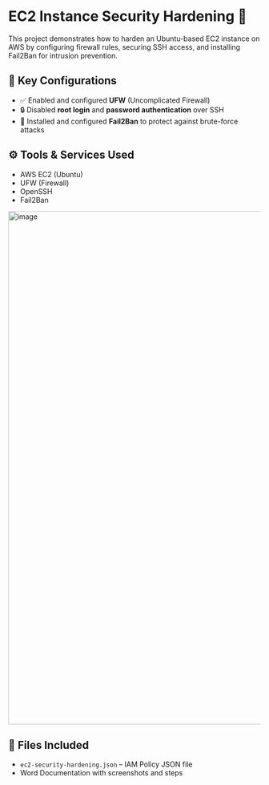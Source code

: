 # EC2 Instance Security Hardening 🔐

This project demonstrates how to harden an Ubuntu-based EC2 instance on AWS by configuring firewall rules, securing SSH access, and installing Fail2Ban for intrusion prevention.

## 🔧 Key Configurations
- ✅ Enabled and configured **UFW** (Uncomplicated Firewall)
- 🔒 Disabled **root login** and **password authentication** over SSH
- 🤖 Installed and configured **Fail2Ban** to protect against brute-force attacks

## ⚙️ Tools & Services Used
- AWS EC2 (Ubuntu)
- UFW (Firewall)
- OpenSSH
- Fail2Ban
<img width="1024" height="1024" alt="image" src="https://github.com/user-attachments/assets/ac5d2804-6def-4533-ac31-9e7e8020e8f3" />

## 📂 Files Included
- `ec2-security-hardening.json` – IAM Policy JSON file
- Word Documentation with screenshots and steps

